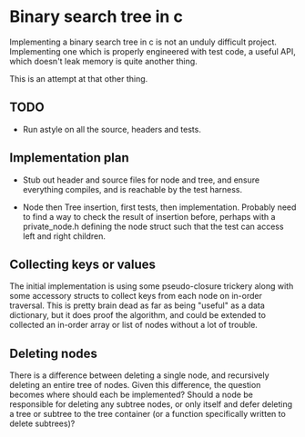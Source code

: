 # Binary search tree in c

Implementing a binary search tree in c is not an unduly
difficult project. Implementing one which is properly
engineered with test code, a useful API, which doesn't
leak memory is quite another thing.

This is an attempt at that other thing.

## TODO

* Run astyle on all the source, headers and tests.

## Implementation plan

* Stub out header and source files for node and tree, and
ensure everything compiles, and is reachable by the test harness.

* Node then Tree insertion, first tests, then implementation. Probably
need to find a way to check the result of insertion before, perhaps
with a private_node.h defining the node struct such that the test
can access left and right children.

## Collecting keys or values

The initial implementation is using some pseudo-closure trickery
along with some accessory structs to collect keys from each node
on in-order traversal. This is pretty brain dead as far as being
"useful" as a data dictionary, but it does proof the algorithm,
and could be extended to collected an in-order array or list of
nodes without a lot of trouble.

## Deleting nodes

There is a difference between deleting a single node, and recursively
deleting an entire tree of nodes. Given this difference, the question
becomes where should each be implemented? Should a node be responsible
for deleting any subtree nodes, or only itself and defer deleting
a tree or subtree to the tree container (or a function specifically
written to delete subtrees)?
